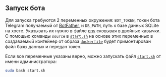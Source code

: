 ## Запуск бота

Для запуска требуются 2 переменных окружения: `BOT_TOKEN`, токен бота Telegram получаемый от [BotFather](https://t.me/BotFather), и `DB_PATH`, путь к базе данных SQLite на хосте. Указывать их нужно в файле [env](../env) сковывая в двойные кавычки. С помощью команды `source` в [`start.sh`](../start.sh) на основе этих переменных в создаваемый контейнер от образа [`dockerfile`](../src/dockerfile) будет примонтирован файл базы данных и передан токен.

Если все переменные указаны верно, можно запускать файл [`start.sh`](../start.sh) от имени администратора:
```bash
sudo bash start.sh
```